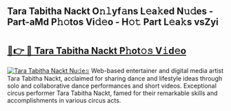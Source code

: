 ## Tara Tabitha Nackt O𝚗𝚕yf𝚊ns L𝚎a𝚔ed N𝚞𝚍es - Part-aMd P𝚑𝚘tos Vi𝚍𝚎o - H𝚘𝚝 Part L𝚎a𝚔s vsZyi

# <h2><a href="http://kf26el4.oniu.top/?m=Tara+Tabitha+Nackt">🔗👉 🔴 Tara Tabitha Nackt P𝚑ot𝚘𝚜 V𝚒d𝚎o</a></h2>

[![Tara Tabitha Nackt Nu𝚍e𝚜](https://i.imgur.com/0qMVB7G.gif)](http://kf26el4.oniu.top/?m=Tara+Tabitha+Nackt)
Web-based entertainer and digital media artist Tara Tabitha Nackt, acclaimed for sharing dance and lifestyle ideas through solo and collaborative dance performances and short videos. Exceptional circus performer Tara Tabitha Nackt, famed for their remarkable skills and accomplishments in various circus acts.  
